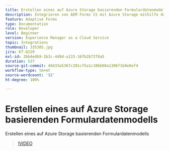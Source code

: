 ```yaml
---
title: Erstellen eines auf Azure Storage basierenden Formulardatenmodells
description: Integrieren von AEM Forms CS mit Azure Storage mithilfe des Formulardatenmodells
feature: Adaptive Forms
type: Documentation
role: Developer
level: Beginner
version: Experience Manager as a Cloud Service
topic: Integrations
thumbnail: 335385.jpg
jira: KT-8229
exl-id: 3bb4edb9-1b3c-4d9d-a133-16fb2b72f8a5
duration: 537
source-git-commit: 48433a5367c281cf5a1c106b08a1306f1b0e8ef4
workflow-type: tm+mt
source-wordcount: '32'
ht-degree: 100%

---
```


# Erstellen eines auf Azure Storage basierenden Formulardatenmodells

Erstellen eines auf Azure Storage basierenden Formulardatenmodells

>[!VIDEO](https://video.tv.adobe.com/v/335385?quality=12&learn=on)

